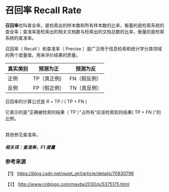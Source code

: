 # 召回率 Recall Rate

**召回率**也叫查全率，是检索出的样本数和所有样本数的比率，衡量的是检索系统的查全率；查准率是检索出的相关文档数与检索出的文档总数的比率，衡量的是检索系统的查准率。  

召回率（ Recall ）和查准率（ Precise ）是广泛用于信息检索和统计学分类领域的两个度量值，用来评价结果的质量。

|    真实类别  |  预测为正 | 预测为反 |
|-----------|---------|----------|
|正例 | TP（真正例) | FN（假反例）|
|反例 | FP（假正例）| TN（真反例）|



召回率的计算公式是 *R* = TP / ( TP + FN ) 

它表示的是“正确被检索的结果（ TP ）”占所有“应该检索到的结果( TP + FN )”的比例。

​	 
​其他参见查准率。
​
##### ​相关词：查准率，F1 度量

### 参考来源

【1】  https://blog.csdn.net/quiet_girl/article/details/70830796

【2】  http://www.cnblogs.com/maybe2030/p/5375175.html
​
